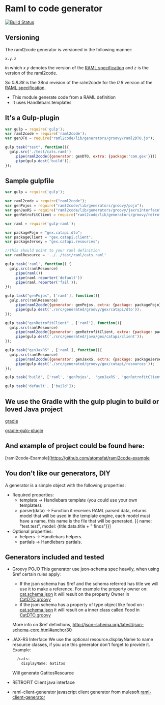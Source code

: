 # Raml to code generator

[![Build Status](https://img.shields.io/travis/gextech/raml2code/master.svg?style=flat)](https://travis-ci.org/gextech/raml2code)

## Versioning

The raml2code generator is versioned in the following manner:

```
x.y.z
```

in which *x.y* denotes the version of the [RAML specification](http://raml.org/spec.html)
and *z* is the version of the raml2code.

So *0.8.38* is the 38nd revision of the ralm2code for the *0.8* version
of the [RAML specification](http://raml.org/spec.html).

  * This module generate code from a RAML definition
  * It uses Handlebars templates

## It's a Gulp-plugin
```js
var gulp = require('gulp');
var raml2code = require('raml2code');
var genDTO = require("raml2code/lib/generators/groovy/raml2DTO.js");

gulp.task("test", function(){
  gulp.src('./test/cats.raml')
    .pipe(raml2code({generator: genDTO, extra: {package:'com.gex'}}))
    .pipe(gulp.dest('build'));
});

```

## Sample gulpfile

```js
var gulp = require('gulp');

var raml2code = require("raml2code");
var genPojos = require("raml2code/lib/generators/groovy/pojo");
var genJaxRS = require("raml2code/lib/generators/groovy/jaxrsInterface");
var genRetrofitClient = require("raml2code/lib/generators/groovy/retrofitClient");

var raml = require('gulp-raml');

var packagePojo = "gex.catapi.dto";
var packageClient = "gex.catapi.client";
var packageJersey = "gex.catapi.resources";

//this should point to your raml definition
var ramlResource = '../../test/raml/cats.raml'

gulp.task('raml', function() {
  gulp.src(ramlResource)
    .pipe(raml())
    .pipe(raml.reporter('default'))
    .pipe(raml.reporter('fail'));
});

gulp.task("genPojos", ['raml'], function(){
  gulp.src(ramlResource)
    .pipe(raml2code({generator: genPojos, extra: {package: packagePojo}}))
    .pipe(gulp.dest('./src/generated/groovy/gex/catapi/dto'));
});

gulp.task("genRetrofitClient" , ['raml'], function(){
  gulp.src(ramlResource)
    .pipe(raml2code({generator: genRetrofitClient, extra: {package: packageClient, importPojos: packagePojo}}))
    .pipe(gulp.dest('./src/generated/java/gex/catapi/client'));
});

gulp.task("genJaxRS" , ['raml'], function(){
  gulp.src(ramlResource)
    .pipe(raml2code({generator: genJaxRS, extra: {package: packageJersey, importPojos: packagePojo}}))
    .pipe(gulp.dest('./src/generated/groovy/gex/catapi/resources'));
});

gulp.task('build', ['raml', 'genPojos',  'genJaxRS', 'genRetrofitClient']);

gulp.task('default', ['build']);

```

## We use the Gradle with the gulp plugin to build or loved Java project
[gradle](https://www.gradle.org/)

[gradle-gulp-plugin](https://github.com/filipblondeel/gradle-gulp-plugin)

## And example of project could be found here:
[raml2code-Example](https://github.com/atomsfat/raml2code-example

  
## You don't like our generators, DIY

A generator is a simple object with the following properties:

 * Required properties:
    * template -> Handlebars template (you could use your own templates).
    * parser(data) -> Function it receives RAML parsed data, returns model that will be used in the
     template engine, each model must have a name, this name is the file that will be generated.
    [{ name: "test.test", model: {title:data.title + " finos"}}]
 * Optional properties:
    * helpers -> Handlebars helpers.  
    * partials -> Handlebars partials. 


## Generators included and tested
  * Groovy POJO
    This generator use json-schema spec heavily, when using $ref certain rules apply:
      * If the json schema has $ref and the schema referred has title we will use it to make a reference. For
       example the property owner on:
         [cat.schema.json](src/test/raml/cat.schema.json)
       it will result on the property Owner in [CatDTO.groovy](src/test/examples/CatDTO.groovy)
      * if the json schema has a property of type object like food on :
        [cat.schema.json](src/test/raml/cat.schema.json)
       it will result on a inner class called Food in [CatDTO.groovy](src/test/examples/CatDTO.groovy)

    More info on $ref definitions, http://json-schema.org/latest/json-schema-core.html#anchor30
  * JAX-RS Interface
      We use the optional resource.displayName to name resource classes, if you use this generator don't forget to provide it.
      Example:
      ```groovy
        /cats:
          displayName: Gatitos
      ```
      Will generate GatitosResource

  * RETROFIT Client java interface
  * raml-client-generator javascript client generator from mulesoft
    [raml-client-generator](https://github.com/mulesoft/raml-client-generator)

    




